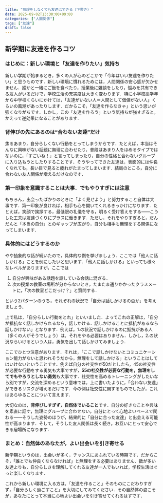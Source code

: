 ```yaml
---
title: "無理をしなくても友達はできる（下書き）"
date: 2025-09-02T13:30:00+09:00
categories: ["人間関係"]
tags: ["友達"]
draft: false
---
```


## 新学期に友達を作るコツ

### はじめに：新しい環境と「友達を作りたい」気持ち
新しい学期が始まるとき，多くの人が心のどこかで「今年はいい友達を作りたい」と思うものです．新しい環境に慣れるためには，人間関係の安心感が欠かせません．誰かと一緒にご飯を食べたり，授業後に雑談をしたり，悩みを共有できる友人がいるだけで，学校生活の充実度は大きく変わります．特に小学校高学年から中学校くらいにかけては，「友達がいない人＝人間として価値がない人」くらいの風潮があったりします．だからこそ，「友達を作らなきゃ」という思いが強くなりがちです．しかし，この「友達を作ろう」という気持ちが強すぎると，かえって逆効果になることがあります．

### 背伸びの先にあるのは“合わない友達”だけ
焦るあまり，自分らしくない行動をとってしまうからです．たとえば，本当はそんなに興味がない話題に無理に合わせたり，普段はあまり人をほめるタイプではないのに，「すごいね！」と言ってしまったり，自分の性格と合わないグループに入り込もうとしたりすることです．そうやってできた友達は，表面的には仲良くなれても，長い目で見ると疲れがたまってしまいます．結局のところ，自分に合わない友人関係が増えるだけなのです．

### 第一印象を意識することは大事．でもやりすぎには注意
もちろん，出会ったばかりのときに「よく見せよう」と努力すること自体は大事です．第一印象が良ければ，相手も心を開いてくれるきっかけになります．たとえば，笑顔で挨拶する，最低限の礼儀を守る，明るく受け答えをする――こうした工夫は友達づくりにプラスに働きます．ただし，それをやりすぎると，だんだんと「本当の自分」とのギャップが広がり，自分も相手も無理をする関係になってしまいます．

### 具体的にはどうするのか
やや抽象的な話が続いたので，具体的な例を挙げましょう．ここでは「他人に話しかける」ことを例にしたいと思います．「他人に話しかける」といっても様々なレベルがありますが，ここでは

1. 自分が興味がある話題を話している会話に混ざる．
2. 次の授業の教室の場所が分からないとき，たまたま通りかかったクラスメートに，「次の教室どこだっけ？」と質問する．

という2パターンのうち，それぞれの状況で「自分は話しかけるの否か」を考えましょう．

上で私は，「自分らしい行動をとれ」といいました．よってこれの正解は，「自分が抵抗なく話しかけられるなら，話しかける．話しかけることに抵抗があるなら話しかけない」となります．例えば，1.の状況で話しかけるのに抵抗がある人（多くの人がそうでしょう）は，それをやる必要はありません．しかし，2.の状況ならいけるという人は，勇気を出して話しかけてみましょう．

ここでひとつ注意があります．それは，「ここで話しかけないとコミュニケーション能力がないと思われそうだから，無理をして話しかける」ということはしてはいけないということです．例えば自分の社交性が50だとしたら，45の社交性が必要な行動をする勇気も大事ですが，**55の社交性が必要な行動を，無理をしてでもやろうとしない勇気**も大事です．社交性を高めるトレーニングがしたいなら別ですが，交流を深めるという意味では，上に書いたように，「合わない友達」ができるリスクが増えるだけです．今の例は社交性に関するものでしたが，これはあらゆることについて言えます．

大切なのは，**背伸びしすぎず，自然体でいること**です．自分の好きなことや興味を素直に話す，無理にグループに合わせない，自分にとって心地よいペースで関わる――そうした姿勢のほうが，結果的に「自分に合った友達」と出会える可能性が高まります．そして，そうした友人関係は長く続き，お互いにとって安心できる居場所になります．

### まとめ：自然体のあなたが，よい出会いを引き寄せる
新学期というのは，出会いが多く，チャンスにあふれている時期です．だからこそ，「誰とでも仲良くならなければ」と無理をする必要はありません．数が多い友達よりも，自分らしさを理解してくれる友達が一人でもいれば，学校生活はぐっと楽しくなります．

これから新しい環境に入る方は，「友達を作ること」そのものにこだわりすぎず，「自分らしく過ごすこと」を大切にしてみてください．その自然体の姿こそが，あなたにとって本当に心地よい出会いを引き寄せてくれるはずです．
